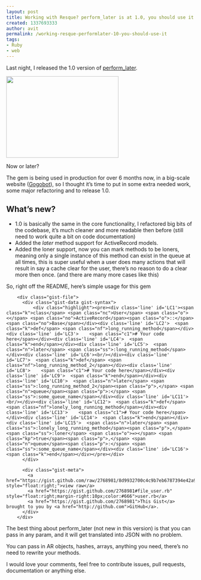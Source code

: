 ```yaml
---
layout: post
title: Working with Resque? perform_later is at 1.0, you should use it
created: 1337693333
author: avit
permalink: /working-resque-performlater-10-you-should-use-it
tags:
- Ruby
- web
---
```

<p>Last night, I released the 1.0 version of <a href="http://github.com/kensodev/perform_later" target="_blank">perform_later</a>.</p>
<div id="attachment_1139" class="wp-caption aligncenter" style="width: 310px"><a href="http://www.kensodev.com/wp-content/uploads/2012/05/iStock_000018537479Small.jpg"><img class="size-medium wp-image-1139" title="Now or later?" src="http://www.kensodev.com/wp-content/uploads/2012/05/iStock_000018537479Small-300x218.jpg" alt="" width="300" height="218" /></a><p class="wp-caption-text">Now or later?</p></div>
<p>The gem is being used in production for over 6 months now, in a big-scale website (<a href="http://www.gogobot.com" target="_blank">Gogobot</a>), so I thought it’s time to put in some extra needed work, some major refactoring and to release 1.0.</p>
<h2>What’s new?</h2>
<ul>
<li>1.0 is basically the same in the core functionality, I refactored big bits of the codebase, it’s much cleaner and more readable then before (still need to work quite a bit on code documentation)</li>
<li>Added the <em>later </em>method support for ActiveRecord models.</li>
<li>Added the loner support, now you can mark methods to be loners, meaning only a single instance of this method can exist in the queue at all times, this is super useful when a user does many actions that will result in say a cache clear for the user, there’s no reason to do a clear more then once. (and there are many more cases like this)</li>
</ul>
<p>So, right off the README, here’s simple usage for this gem</p>
<div id="gist-2768981" class="gist">
    
        <div class="gist-file">
          <div class="gist-data gist-syntax">
              <div class="highlight"><pre><div class='line' id='LC1'><span class="k">class</span> <span class="nc">User</span> <span class="o"><</span> <span class="no">ActiveRecord</span><span class="o">::</span><span class="no">Base</span></div><div class='line' id='LC2'>  <span class="k">def</span> <span class="nf">long_running_method</span></div><div class='line' id='LC3'>    <span class="c1"># Your code here</span></div><div class='line' id='LC4'>  <span class="k">end</span></div><div class='line' id='LC5'>  <span class="n">later</span> <span class="ss">:long_running_method</span></div><div class='line' id='LC6'><br/></div><div class='line' id='LC7'>  <span class="k">def</span> <span class="nf">long_running_method_2</span></div><div class='line' id='LC8'>    <span class="c1"># Your code here</span></div><div class='line' id='LC9'>  <span class="k">end</span></div><div class='line' id='LC10'>  <span class="n">later</span> <span class="ss">:long_running_method_2</span><span class="p">,</span> <span class="n">queue</span><span class="p">:</span> <span class="ss">:some_queue_name</span></div><div class='line' id='LC11'><br/></div><div class='line' id='LC12'>  <span class="k">def</span> <span class="nf">lonely_long_running_method</span></div><div class='line' id='LC13'>    <span class="c1"># Your code here</span></div><div class='line' id='LC14'>  <span class="k">end</span></div><div class='line' id='LC15'>  <span class="n">later</span> <span class="ss">:lonely_long_running_method</span><span class="p">,</span> <span class="ss">:loner</span> <span class="o">=></span> <span class="kp">true</span><span class="p">,</span> <span class="n">queue</span><span class="p">:</span> <span class="ss">:some_queue_name</span></div><div class='line' id='LC16'><span class="k">end</span></div></pre></div>
          </div>

          <div class="gist-meta">
            <a href="https://gist.github.com/raw/2768981/8d9932700c4c9b7eb6787394e42a99a8b60cbe21/user.rb" style="float:right;">view raw</a>
            <a href="https://gist.github.com/2768981#file_user.rb" style="float:right;margin-right:10px;color:#666">user.rb</a>
            <a href="https://gist.github.com/2768981">This Gist</a> brought to you by <a href="http://github.com">GitHub</a>.
          </div>
        </div>
</div>

<p>The best thing about perform_later (not new in this version) is that you can pass in any param, and it will get translated into JSON with no problem.</p>
<p>You can pass in AR objects, hashes, arrays, anything you need, there’s no need to rewrite your methods.</p>
<p>I would love your comments, feel free to contribute issues, pull requests, documentation or anything else.</p>

